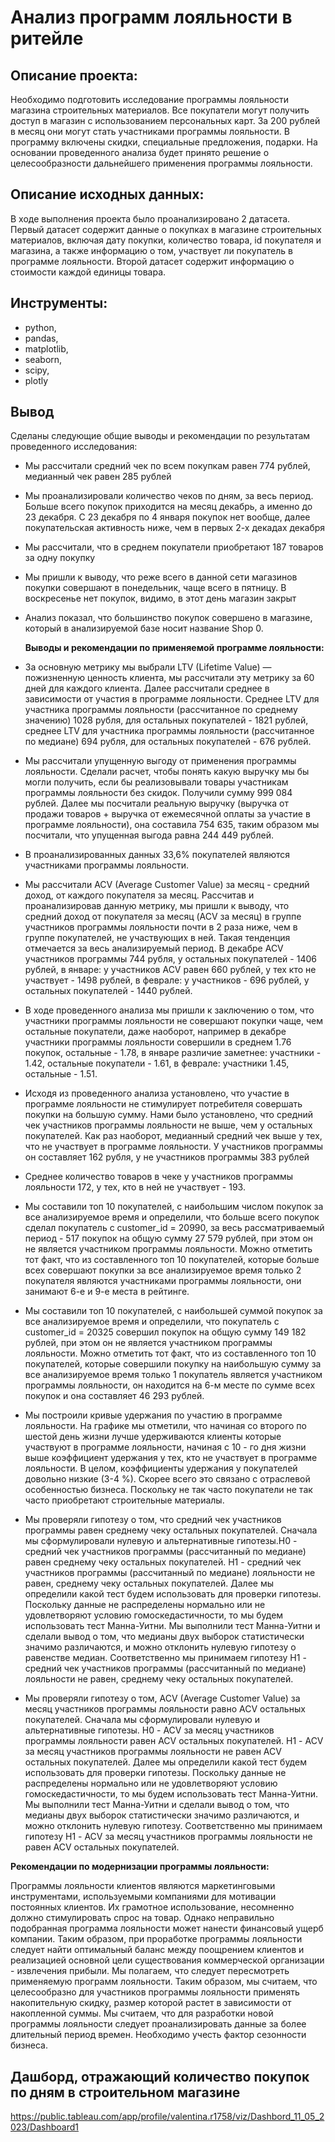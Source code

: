 # Анализ программ лояльности в ритейле
## Описание проекта:
Необходимо подготовить исследование программы лояльности магазина строительных материалов. Все покупатели могут получить доступ в магазин с использованием персональных карт. За 200 рублей в месяц они могут стать участниками программы лояльности. В программу включены скидки, специальные предложения, подарки. На основании проведенного анализа будет принято решение о целесообразности дальнейшего применения программы лояльности.
## Описание исходных данных:
В ходе выполнения проекта было проанализировано 2 датасета. Первый датасет содержит данные о покупках в магазине строительных материалов, включая дату покупки, количество товара, id покупателя и магазина, а также информацию о том, участвует ли покупатель в программе лояльности. Второй датасет содержит информацию о стоимости каждой единицы товара.
## Инструменты:
- python,
- pandas,
- matplotlib,
- seaborn,
- scipy,
- plotly
## Вывод
Сделаны следующие общие выводы и рекомендации по результатам проведенного исследования:
- Мы рассчитали средний чек по всем покупкам равен 774 рублей, медианный чек равен 285 рублей
- Мы проанализировали количество чеков по дням, за весь период. Больше всего покупок приходится на месяц декабрь, а именно до 23 декабря. С 23 декабря по 4 января покупок нет вообще, далее покупательская активность ниже, чем в первых 2-х декадах декабря
- Мы рассчитали, что в среднем покупатели приобретают 187 товаров за одну покупку
- Мы пришли к выводу, что реже всего в данной сети магазинов покупки совершают в понедельник, чаще всего в пятницу. В воскресенье нет покупок, видимо, в этот день магазин закрыт
- Анализ показал, что большинство покупок совершено в магазине, который в анализируемой базе носит название Shop 0.

  **Выводы и рекомендации по применяемой программе лояльности:**
- За основную метрику мы выбрали LTV (Lifetime Value) — пожизненную ценность клиента, мы рассчитали эту метрику за 60 дней для каждого клиента. Далее рассчитали среднее в зависимости от участия в программе лояльности. Среднее LTV для участника программы лояльности (рассчитанное по среднему значению) 1028 рубля, для остальных покупателей - 1821 рублей, среднее LTV для участника программы лояльности (рассчитанное по медиане) 694 рубля, для остальных покупателей - 676 рублей.
- Мы рассчитали упущенную выгоду от применения программы лояльности. Сделали расчет, чтобы понять какую выручку мы бы могли получить, если бы реализовывали товары участникам программы лояльности без скидок. Получили сумму 999 084 рублей. Далее  мы посчитали реальную выручку (выручка от продажи товаров + выручка от ежемесячной оплаты за участие в программе лояльности), она составила 754 635, таким образом мы посчитали, что упущенная выгода равна 244 449 рублей.
- В проанализированных данных 33,6% покупателей являются участниками программы лояльности.
- Мы рассчитали ACV (Average Сustomer Value) за месяц - средний доход, от каждого покупателя за месяц. Рассчитав и проанализировав данную метрику, мы пришли к выводу, что средний доход от покупателя за месяц (ACV  за месяц) в группе участников программы лояльности почти в 2 раза ниже, чем в группе покупателей, не участвующих в ней. Такая тенденция отмечается за весь анализируемый период. В декабре ACV участников программы 744 рубля, у остальных покупателей - 1406 рублей, в январе: у участников ACV равен 660 рублей, у тех кто не участвует - 1498 рублей, в феврале: у участников - 696 рублей, у остальных покупателей - 1440 рублей. 
- В ходе  проведенного анализа мы пришли к заключению о том, что участники программы лояльности не совершают покупки чаще, чем остальные покупатели, даже наоборот, например в декабре участники программы лояльности совершили в среднем 1.76 покупок, остальные - 1.78, в январе различие заметнее: участники - 1.42, остальные покупатели - 1.61, в феврале: участники 1.45, остальные - 1.51.
- Исходя из проведенного анализа установлено, что участие в программе лояльности не стимулирует потребителя совершать покупки  на большую сумму. Нами было установлено, что средний чек участников программы лояльности не выше, чем у остальных покупателей. Как раз наоборот, медианный средний чек выше у тех, что не участвует в программе лояльности. У участников программы он составляет 162 рубля, у не участников программы 383 рублей
- Среднее количество товаров в чеке у участников программы лояльности 172, у тех, кто в ней не участвует - 193.
- Мы составили топ 10 покупателей, с наибольшим числом покупок за все анализируемое время и определили, что больше всего покупок сделал покупатель с customer_id = 20990, за весь рассматриваемый период - 517 покупок на общую сумму 27 579 рублей, при этом он не является участником программы лояльности. Можно отметить тот факт, что из составленного топ 10 покупателей, которые больше всех совершают покупки за все анализируемое время только 2 покупателя являются участниками программы лояльности, они занимают 6-е и 9-е места в рейтинге.
- Мы составили топ 10 покупателей, с наибольшей суммой покупок за все анализируемое время и определили, что покупатель с customer_id = 20325 совершил покупок на общую сумму 149 182 рублей, при этом он не является участником программы лояльности. Можно отметить тот факт, что из составленного топ 10 покупателей, которые совершили покупку на наибольшую сумму за все анализируемое время только 1 покупатель является участником программы лояльности, он находится на 6-м месте по сумме всех покупок и она составляет 46 293 рублей.
- Мы построили кривые удержания по участию в программе лояльности. На графике мы отметили, что начиная со второго по шестой день жизни лучше удерживаются клиенты которые участвуют в программе лояльности, начиная с 10 - го дня жизни выше коэффициент удержания у тех, кто не участвует в программе лояльности. В целом, коэффициенты удержания у покупателей довольно низкие (3-4 %). Скорее всего это связано с отраслевой особенностью бизнеса. Поскольку не так часто покупатели не так часто приобретают строительные материалы.
-  Мы проверяли гипотезу о том, что средний чек участников программы равен среднему чеку остальных покупателей. Сначала мы сформулировали нулевую и альтернативные гипотезы.Н0 - средний чек участников программы (рассчитанный по медиане) равен среднему чеку остальных покупателей. Н1 - средний чек участников программы (рассчитанный по медиане) лояльности не равен, среднему чеку остальных покупателей. Далее мы определили какой тест будем использовать для проверки гипотезы. Поскольку данные не распределены нормально или не удовлетворяют условию гомоскедастичности, то мы будем использовать тест Манна-Уитни. Мы выполнили тест Манна-Уитни и сделали вывод о том, что медианы двух выборок статистически значимо различаются, и можно отклонить нулевую гипотезу о равенстве медиан. Соответственно мы принимаем гипотезу Н1 - средний чек участников программы (рассчитанный по медиане) лояльности не равен, среднему чеку остальных покупателей.
- Мы проверяли гипотезу о том, ACV (Average Сustomer Value) за месяц участников программы лояльности равно ACV остальных покупателей. Сначала мы сформулировали нулевую и альтернативные гипотезы. Н0 - ACV за месяц участников программы лояльности равен ACV остальных покупателей. Н1 - ACV за месяц участников программы лояльности не равен ACV остальных покупателей. Далее мы определили какой тест будем использовать для проверки гипотезы. Поскольку данные не распределены нормально или не удовлетворяют условию гомоскедастичности, то мы будем использовать тест Манна-Уитни. Мы выполнили тест Манна-Уитни и сделали вывод о том, что медианы двух выборок статистически значимо различаются, и можно отклонить нулевую гипотезу. Соответственно мы принимаем гипотезу Н1 - ACV за месяц участников программы лояльности не равен ACV остальных покупателей.

**Рекомендации по модернизации программы лояльности:**  

Программы  лояльности клиентов являются маркетинговыми инструментами, используемыми компаниями для мотивации постоянных клиентов. Их грамотное использование, несомненно должно стимулировать спрос на товар. Однако неправильно подобранная программа лояльности может нанести финансовый ущерб компании. Таким образом, при проработке программы лояльности следует найти оптимальный баланс между поощрением клиентов и реализацией основной цели существования коммерческой организации - извлечения прибыли. Мы полагаем, что следует пересмотреть применяемую программ лояльности. Таким образом, мы считаем, что целесообразно для участников программы лояльности применять накопительную скидку, размер которой растет в зависимости от накопленной суммы. Мы считаем, что для разработки  новой программы лояльности следует проанализировать данные за более длительный период времен. Необходимо учесть фактор сезонности бизнеса. 

## Дашборд, отражающий количество покупок по дням в строительном магазине
https://public.tableau.com/app/profile/valentina.r1758/viz/Dashbord_11_05_2023/Dashboard1

